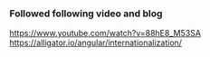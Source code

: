### Followed following video and blog

https://www.youtube.com/watch?v=88hE8_M53SA
https://alligator.io/angular/internationalization/
